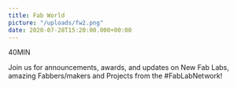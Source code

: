 ```yaml
---
title: Fab World
picture: "/uploads/fw2.png"
date: 2020-07-28T15:20:00.000+00:00
---
```


40MIN


Join us for announcements, awards, and updates on New Fab Labs, amazing Fabbers/makers and Projects from the #FabLabNetwork!

